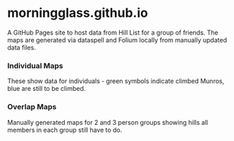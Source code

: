 # morningglass.github.io

A GitHub Pages site to host data from Hill List for a group of friends. The maps are generated via dataspell and Folium locally from manually updated data files.

### Individual Maps
These show data for individuals - green symbols indicate climbed Munros, blue are still to be climbed.

### Overlap Maps
Manually generated maps for 2 and 3 person groups showing hills all members in each group still have to do.